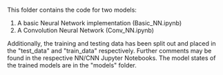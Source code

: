 This folder contains the code for two models:
1) A basic Neural Network implementation (Basic_NN.ipynb)
2) A Convolution Neural Network (Conv_NN.ipynb)

Additionally, the training and testing data has been split out and placed in the "test_data" and "train_data" respectively. Further comments may be found in the respective NN/CNN Jupyter Notebooks. The model states of the trained models are in the "models" folder.
